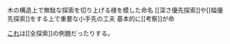 木の構造上で無駄な探索を切り上げる様を模した命名
[[深さ優先探索]]や[[幅優先探索]]をする上で重要な小手先の工夫
基本的に[[考察]]が命


[これ](https://computerpuzzle.net/etc/algorithm/index6.html)は[[全探索]]の例題だったりする。